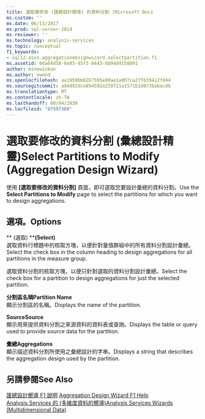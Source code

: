 ```yaml
---
title: 選取要修改 (匯總設計嚮導) 的資料分割 |Microsoft Docs
ms.custom: ''
ms.date: 06/13/2017
ms.prod: sql-server-2014
ms.reviewer: ''
ms.technology: analysis-services
ms.topic: conceptual
f1_keywords:
- sql12.asvs.aggregationdesignwizard.selectpartition.f1
ms.assetid: 0da64d58-6e03-45f3-8443-6b94d4158891
author: minewiskan
ms.author: owend
ms.openlocfilehash: aa1959bb6267595e80ae1a807ca27f639412fd44
ms.sourcegitcommit: ad4d92dce894592a259721a1571b1d8736abacdb
ms.translationtype: MT
ms.contentlocale: zh-TW
ms.lasthandoff: 08/04/2020
ms.locfileid: "87597388"
---
```

# <a name="select-partitions-to-modify-aggregation-design-wizard"></a><span data-ttu-id="75b4f-102">選取要修改的資料分割 (彙總設計精靈)</span><span class="sxs-lookup"><span data-stu-id="75b4f-102">Select Partitions to Modify (Aggregation Design Wizard)</span></span>
  <span data-ttu-id="75b4f-103">使用 **[選取要修改的資料分割]** 頁面，即可選取您要設計彙總的資料分割。</span><span class="sxs-lookup"><span data-stu-id="75b4f-103">Use the **Select Partitions to Modify** page to select the partitions for which you want to design aggregations.</span></span>  
  
## <a name="options"></a><span data-ttu-id="75b4f-104">選項。</span><span class="sxs-lookup"><span data-stu-id="75b4f-104">Options</span></span>  
 <span data-ttu-id="75b4f-105">\*\* (選取) \*\*</span><span class="sxs-lookup"><span data-stu-id="75b4f-105">**(Select)**</span></span>  
 <span data-ttu-id="75b4f-106">選取資料行標題中的核取方塊，以便針對量值群組中的所有資料分割設計彙總。</span><span class="sxs-lookup"><span data-stu-id="75b4f-106">Select the check box in the column heading to design aggregations for all partitions in the measure group.</span></span>  
  
 <span data-ttu-id="75b4f-107">選取資料分割的核取方塊，以便只針對選取的資料分割設計彙總。</span><span class="sxs-lookup"><span data-stu-id="75b4f-107">Select the check box for a partition to design aggregations for just the selected partition.</span></span>  
  
 <span data-ttu-id="75b4f-108">**分割區名稱**</span><span class="sxs-lookup"><span data-stu-id="75b4f-108">**Partition Name**</span></span>  
 <span data-ttu-id="75b4f-109">顯示分割區的名稱。</span><span class="sxs-lookup"><span data-stu-id="75b4f-109">Displays the name of the partition.</span></span>  
  
 <span data-ttu-id="75b4f-110">**Source**</span><span class="sxs-lookup"><span data-stu-id="75b4f-110">**Source**</span></span>  
 <span data-ttu-id="75b4f-111">顯示用來提供資料分割之來源資料的資料表或查詢。</span><span class="sxs-lookup"><span data-stu-id="75b4f-111">Displays the table or query used to provide source data for the partition.</span></span>  
  
 <span data-ttu-id="75b4f-112">**彙總**</span><span class="sxs-lookup"><span data-stu-id="75b4f-112">**Aggregations**</span></span>  
 <span data-ttu-id="75b4f-113">顯示描述資料分割所使用之彙總設計的字串。</span><span class="sxs-lookup"><span data-stu-id="75b4f-113">Displays a string that describes the aggregation design used by the partition.</span></span>  
  
## <a name="see-also"></a><span data-ttu-id="75b4f-114">另請參閱</span><span class="sxs-lookup"><span data-stu-id="75b4f-114">See Also</span></span>  
 <span data-ttu-id="75b4f-115">[匯總設計嚮導 F1 說明](aggregation-design-wizard-f1-help.md) </span><span class="sxs-lookup"><span data-stu-id="75b4f-115">[Aggregation Design Wizard F1 Help](aggregation-design-wizard-f1-help.md) </span></span>  
 [<span data-ttu-id="75b4f-116">Analysis Services 的 &#40;多維度資料的嚮導&#41;</span><span class="sxs-lookup"><span data-stu-id="75b4f-116">Analysis Services Wizards &#40;Multidimensional Data&#41;</span></span>](analysis-services-wizards-multidimensional-data.md)  
  
  
